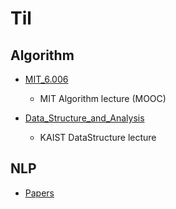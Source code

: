 # Til


## Algorithm
  - [MIT_6.006](https://github.com/DonghyungKo/til/tree/master/Algorithm/MIT_6.006)
    - MIT Algorithm lecture (MOOC)
  
  - [Data_Structure_and_Analysis](https://github.com/DonghyungKo/til/tree/master/Algorithm/%5B2018_Spring_IE260%5D%20%EB%8D%B0%EC%9D%B4%ED%84%B0%20%EA%B5%AC%EC%A1%B0%20%EB%B0%8F%20%EB%B6%84%EC%84%9D)
     - KAIST DataStructure lecture
  


## NLP
  - [Papers](https://github.com/DonghyungKo/til/tree/master/NLP_with_Finance/Papers)

